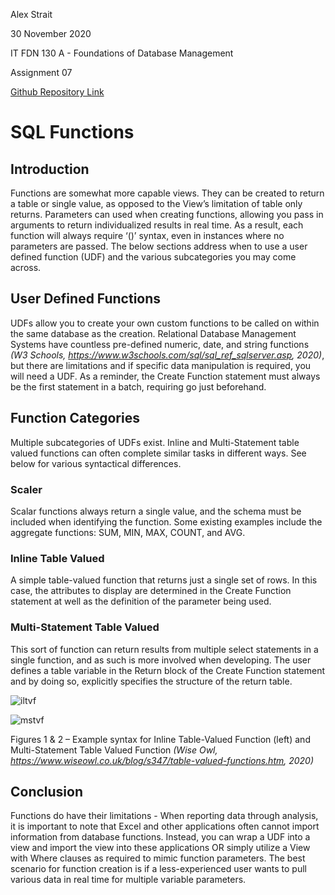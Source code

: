 Alex Strait

30 November 2020

IT FDN 130 A - Foundations of Database Management

Assignment 07

[Github Repository Link](https://github.com/A-Strait/DBFoundations-Module07)

# SQL Functions

## Introduction
Functions are somewhat more capable views. They can be created to return a table or single value, as opposed to the View’s limitation of table only returns. Parameters can used when creating functions, allowing you pass in arguments to return individualized results in real time. As a result, each function will always require ‘()’ syntax, even in instances where no parameters are passed. The below sections address when to use a user defined function (UDF) and the various subcategories you may come across.

## User Defined Functions
UDFs allow you to create your own custom functions to be called on within the same database as the creation. Relational Database Management Systems have countless pre-defined numeric, date, and string functions  *(W3 Schools, https://www.w3schools.com/sql/sql_ref_sqlserver.asp, 2020)*, but there are limitations and if specific data manipulation is required, you will need a UDF. As a reminder, the Create Function statement must always be the first statement in a batch, requiring go just beforehand.

## Function Categories
Multiple subcategories of UDFs exist. Inline and Multi-Statement table valued functions can often complete similar tasks in different ways. See below for various syntactical differences.

### Scaler
Scalar functions always return a single value, and the schema must be included when identifying the function. Some existing examples include the aggregate functions:  SUM, MIN, MAX, COUNT, and AVG. 

### Inline Table Valued
A simple table-valued function that returns just a single set of rows. In this case, the attributes to display are determined in the Create Function statement at well as the definition of the parameter being used.

### Multi-Statement Table Valued
This sort of function can return results from multiple select statements in a single function, and as such is more involved when developing. The user defines a table variable in the Return block of the Create Function statement and by doing so, explicitly specifies the structure of the return table.

![iltvf](../assets/iltvf.PNG)

![mstvf](../assets/mstvf.PNG)

Figures 1 & 2 – Example syntax for Inline Table-Valued Function (left) and Multi-Statement Table Valued Function *(Wise Owl, https://www.wiseowl.co.uk/blog/s347/table-valued-functions.htm, 2020)*

## Conclusion
Functions do have their limitations - When reporting data through analysis, it is important to note that Excel and other applications often cannot import information from database functions. Instead, you can wrap a UDF into a view and import the view into these applications OR simply utilize a View with Where clauses as required to mimic function parameters. The best scenario for function creation is if a less-experienced user wants to pull various data in real time for multiple variable parameters.
